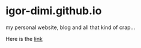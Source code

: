 # igor-dimi.github.io
my personal website, blog and all that kind of crap...

Here is the [link][id]

[id]: igor-dimi.github.io 
